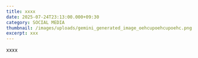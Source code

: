 ```yaml
---
title: xxxx
date: 2025-07-24T23:13:00.000+09:30
category: SOCIAL MEDIA
thumbnail: /images/uploads/gemini_generated_image_oehcupoehcupoehc.png
excerpt: xxx
---
```

xxxx
